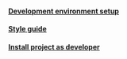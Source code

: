 #### [Development environment setup](https://github.com/joshuam1008/media-analyzer/blob/main/docs/VSCode_Setup.md)

#### [Style guide](https://github.com/joshuam1008/media-analyzer/blob/main/docs/style_guid.md)

#### [Install project as developer](https://github.com/joshuam1008/media-analyzer/blob/main/INSTALL.md)

